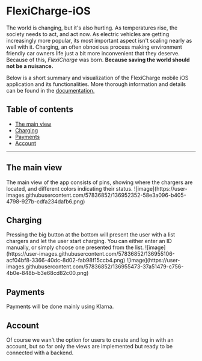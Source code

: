 # FlexiCharge-iOS
The world is changing, but it's also hurting. As temperatures rise, the society needs to act, and act now. As electric vehicles are getting increasingly more popular, its most important aspect isn't scaling nearly as well with it. Charging, an often obnoxious process making environment friendly car owners life just a bit more inconvenient that they deserve. Because of this, <i>FlexiCharge</i> was born. <b>Because saving the world should not be a nuisance.</b>

Below is a short summary and visualization of the FlexiCharge mobile iOS application and its functionalities. More thorough information and details can be found in the <a href="/FlexiCharge_Mobile_iOS_Docs.pdf">documentation.</a>
<h2>Table of contents</h2>
<ul>
  <li><a href="mainView">The main view</a></li>
  <li><a href="startCharging">Charging</a></li>
  <li><a href="payments">Payments</a></li>
  <li><a href="account">Account</a></li>
</ul>
<hr>
<h2 id="mainView">The main view</h2>
The main view of the app consists of pins, showing where the chargers are located, and different colors indicating their status.
![image](https://user-images.githubusercontent.com/57836852/136952352-58e3a096-b405-4798-927b-cdfa234dafb6.png)

<h2 id="startCharging">Charging</h2>
Pressing the big button at the bottom will present the user with a list chargers and let the user start charging. You can either enter an ID manually, or simply choose one presented from the list.
![image](https://user-images.githubusercontent.com/57836852/136955106-acf04bf8-3366-40dc-8d02-fab98f15ccb4.png)
![image](https://user-images.githubusercontent.com/57836852/136955473-37a51479-c756-4b0e-848b-b3e68cd82c00.png)

<h2 id="payments">Payments</h2>
Payments will be done mainly using Klarna.

<h2 id="account">Account</h2>
Of course we wan't the option for users to create and log in with an account, but so far only the views are implemented but ready to be connected with a backend.
